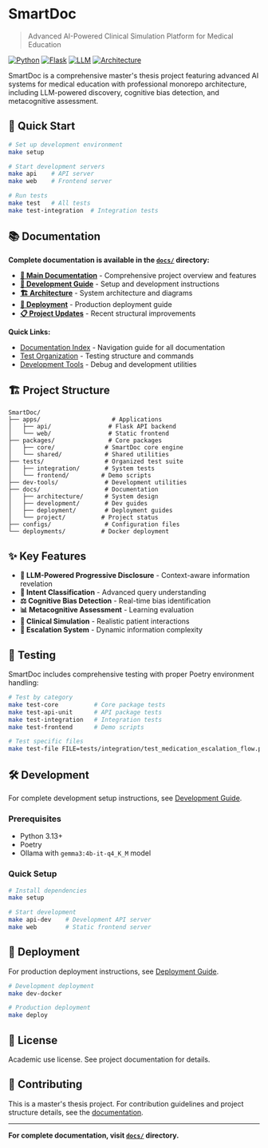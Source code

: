# SmartDoc

> Advanced AI-Powered Clinical Simulation Platform for Medical Education

[![Python](https://img.shields.io/badge/Python-3.13%2B-blue.svg)](https://python.org)
[![Flask](https://img.shields.io/badge/Flask-3.1.1-green.svg)](https://flask.palletsprojects.com)
[![LLM](https://img.shields.io/badge/LLM-Ollama-orange.svg)](https://ollama.ai)
[![Architecture](https://img.shields.io/badge/Architecture-Monorepo-blue.svg)](https://monorepo.tools)

SmartDoc is a comprehensive master's thesis project featuring advanced AI systems for medical education with professional monorepo architecture, including LLM-powered discovery, cognitive bias detection, and metacognitive assessment.

## 🚀 Quick Start

```bash
# Set up development environment
make setup

# Start development servers
make api    # API server
make web    # Frontend server

# Run tests
make test   # All tests
make test-integration  # Integration tests
```

## 📚 Documentation

**Complete documentation is available in the [`docs/`](docs/) directory:**

- **[📖 Main Documentation](docs/README.MD)** - Comprehensive project overview and features
- **[🚀 Development Guide](docs/development/DEVELOPMENT.md)** - Setup and development instructions
- **[🏗️ Architecture](docs/architecture/)** - System architecture and diagrams
- **[🐳 Deployment](docs/deployment/DEPLOYMENT.md)** - Production deployment guide
- **[📋 Project Updates](docs/project/CLEANUP_SUMMARY.md)** - Recent structural improvements

**Quick Links:**

- [Documentation Index](docs/INDEX.md) - Navigation guide for all documentation
- [Test Organization](tests/README.md) - Testing structure and commands
- [Development Tools](dev-tools/README.md) - Debug and development utilities

## 🏗️ Project Structure

```
SmartDoc/
├── apps/                    # Applications
│   ├── api/                # Flask API backend
│   └── web/                # Static frontend
├── packages/               # Core packages
│   ├── core/              # SmartDoc core engine
│   └── shared/            # Shared utilities
├── tests/                 # Organized test suite
│   ├── integration/       # System tests
│   └── frontend/         # Demo scripts
├── dev-tools/             # Development utilities
├── docs/                  # Documentation
│   ├── architecture/      # System design
│   ├── development/       # Dev guides
│   ├── deployment/        # Deployment guides
│   └── project/          # Project status
├── configs/               # Configuration files
└── deployments/          # Docker deployment
```

## ✨ Key Features

- **🧠 LLM-Powered Progressive Disclosure** - Context-aware information revelation
- **🎯 Intent Classification** - Advanced query understanding
- **⚖️ Cognitive Bias Detection** - Real-time bias identification
- **📊 Metacognitive Assessment** - Learning evaluation
- **🏥 Clinical Simulation** - Realistic patient interactions
- **🔄 Escalation System** - Dynamic information complexity

## 🧪 Testing

SmartDoc includes comprehensive testing with proper Poetry environment handling:

```bash
# Test by category
make test-core          # Core package tests
make test-api-unit      # API package tests
make test-integration   # Integration tests
make test-frontend      # Demo scripts

# Test specific files
make test-file FILE=tests/integration/test_medication_escalation_flow.py
```

## 🛠️ Development

For complete development setup instructions, see [Development Guide](docs/development/DEVELOPMENT.md).

### Prerequisites

- Python 3.13+
- Poetry
- Ollama with `gemma3:4b-it-q4_K_M` model

### Quick Setup

```bash
# Install dependencies
make setup

# Start development
make api-dev    # Development API server
make web        # Static frontend server
```

## 🚀 Deployment

For production deployment instructions, see [Deployment Guide](docs/deployment/DEPLOYMENT.md).

```bash
# Development deployment
make dev-docker

# Production deployment
make deploy
```

## 📄 License

Academic use license. See project documentation for details.

## 🤝 Contributing

This is a master's thesis project. For contribution guidelines and project structure details, see the [documentation](docs/).

---

**For complete documentation, visit [`docs/`](docs/) directory.**
